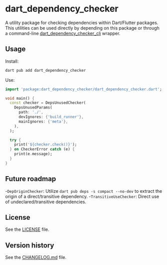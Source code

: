# dart_dependency_checker

A utility package for checking dependencies within Dart/Flutter packages. This utilities can be used directly by
depending on this package or through a command-line [dart_dependency_checker_cli](https://pub.dev/packages/dart_dependency_checker_cli) wrapper.

## Usage

Install:

```bash
dart pub add dart_dependency_checker
```

Use:

```dart
import 'package:dart_dependency_checker/dart_dependency_checker.dart';

void main() {
  const checker = DepsUnusedChecker(
    DepsUnusedParams(
      path: './',
      devIgnores: {'build_runner'},
      mainIgnores: {'meta'},
    ),
  );

  try {
    print('${checker.check()}');
  } on CheckerError catch (e) {
    print(e.message);
  }
}
 ```

## Future roadmap

-`DepOriginChecker`: Utilize `dart pub deps -s compact --no-dev` to extract the origin of a direct/transitive
dependency.
-`TransitiveUseChecker`: Direct use of undeclared/transitive dependencies.

## License

See the [LICENSE](LICENSE) file.

## Version history

See the [CHANGELOG.md](CHANGELOG.md) file.
